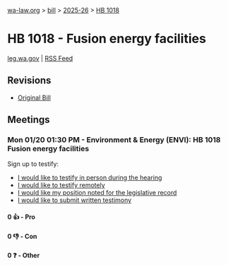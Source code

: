 [wa-law.org](/) > [bill](/bill/) > [2025-26](/bill/2025-26/) > [HB 1018](/bill/2025-26/hb/1018/)

# HB 1018 - Fusion energy facilities
[leg.wa.gov](https://app.leg.wa.gov/billsummary?BillNumber=1018&Year=2025&Initiative=false) | [RSS Feed](./rss.xml)

## Revisions
* [Original Bill](1/)

## Meetings
### Mon 01/20 01:30 PM - Environment & Energy (ENVI): HB 1018 Fusion energy facilities
Sign up to testify:
* [I would like to testify in person during the hearing](https://app.leg.wa.gov/csi/Testifier/Add?chamber=House&mId=32488&aId=161591&caId=24861&tId=1)
* [I would like to testify remotely](https://app.leg.wa.gov/csi/Testifier/Add?chamber=House&mId=32488&aId=161591&caId=24861&tId=2)
* [I would like my position noted for the legislative record](https://app.leg.wa.gov/csi/Testifier/Add?chamber=House&mId=32488&aId=161591&caId=24861&tId=3)
* [I would like to submit written testimony](https://app.leg.wa.gov/csi/Testifier/Add?chamber=House&mId=32488&aId=161591&caId=24861&tId=4)

#### 0 👍 - Pro

#### 0 👎 - Con

#### 0 ❓ - Other
